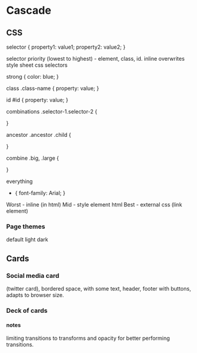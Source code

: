 # Cascade

## CSS

selector {
property1: value1;
property2: value2;
}

selector priority (lowest to highest) - element, class, id.
inline overwrites style sheet
css selectors

strong {
color: blue;
}

class
.class-name {
property: value;
}

id
#id {
property: value;
}

combinations
.selector-1.selector-2 {

}

ancestor
.ancestor .child {

}

combine
.big, .large {

}

everything

- {
  font-family: Arial;
  }

Worst - inline (in html)
Mid - style element html
Best - external css (link element)

### Page themes

default
light
dark

## Cards

### Social media card

(twitter card), bordered space, with some text, header, footer with buttons, adapts to browser size.

### Deck of cards

#### notes

limiting transitions to transforms and opacity for better performing transitions.
